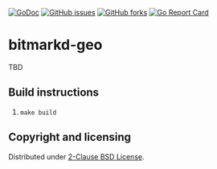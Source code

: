 [![GoDoc](https://godoc.org/github.com/araujobsd/bitmarkd-geo/plugins?status.svg)](https://godoc.org/github.com/araujobsd/bitmarkd-geo/)
[![GitHub issues](https://img.shields.io/github/issues/araujobsd/bitmarkd-geo.svg)](https://github.com/araujobsd/bitmarkd-geo/issues)
[![GitHub forks](https://img.shields.io/github/forks/araujobsd/bitmarkd-geo.svg)](https://github.com/araujobsd/bitmarkd-geo/network)
[![Go Report Card](https://goreportcard.com/badge/github.com/araujobsd/bitmarkd-geo)](https://goreportcard.com/report/github.com/araujobsd/bitmarkd-geo)

bitmarkd-geo
================
TBD

## Build instructions
1) `make build`

## Copyright and licensing
Distributed under [2-Clause BSD License](https://github.com/araujobsd/aws-icinga2-generator/blob/master/LICENSE).
